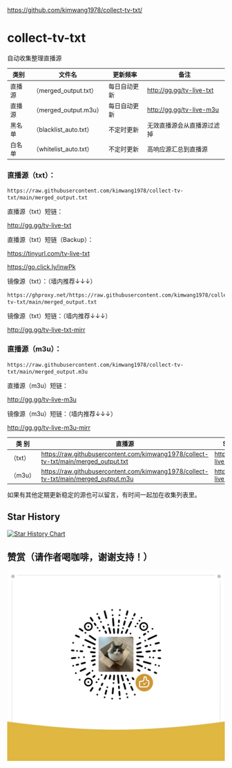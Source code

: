 https://github.com/kimwang1978/collect-tv-txt/
# collect-tv-txt

自动收集整理直播源

| 类别  | 文件名  | 更新频率                                       | 备注   |
|-------|-------|------------------------------------------------|------------|
|直播源| （merged_output.txt） |  每日自动更新 | http://gg.gg/tv-live-txt     |
|直播源| （merged_output.m3u） |  每日自动更新 | http://gg.gg/tv-live-m3u   |
|黑名单| （blacklist_auto.txt） |  不定时更新 | 无效直播源会从直播源过滤掉   |
|白名单| （whitelist_auto.txt） |  不定时更新 | 高响应源汇总到直播源   |

### **直播源（txt）：**
```
https://raw.githubusercontent.com/kimwang1978/collect-tv-txt/main/merged_output.txt
```
直播源（txt）短链：

http://gg.gg/tv-live-txt   

直播源（txt）短链（Backup）：

https://tinyurl.com/tv-live-txt

https://go.click.ly/inwPk

镜像源（txt）：（墙内推荐↓↓↓）
```
https://ghproxy.net/https://raw.githubusercontent.com/kimwang1978/collect-tv-txt/main/merged_output.txt
```
镜像源（txt）短链：（墙内推荐↓↓↓）

http://gg.gg/tv-live-txt-mirr

### **直播源（m3u）：**
```
https://raw.githubusercontent.com/kimwang1978/collect-tv-txt/main/merged_output.m3u
```
直播源（m3u）短链：

http://gg.gg/tv-live-m3u 

镜像源（m3u）短链：（墙内推荐↓↓↓）

http://gg.gg/tv-live-m3u-mirr


| 类 别  | 直播源                                       | ShortLink   |
|-------|------------------------------------------------|------------|
| （txt） |  https://raw.githubusercontent.com/kimwang1978/collect-tv-txt/main/merged_output.txt | http://gg.gg/tv-live-txt   |
| （m3u） |  https://raw.githubusercontent.com/kimwang1978/collect-tv-txt/main/merged_output.m3u | http://gg.gg/tv-live-m3u   |


如果有其他定期更新稳定的源也可以留言，有时间一起加在收集列表里。

## Star History

[![Star History Chart](https://api.star-history.com/svg?repos=kimwang1978/collect-tv-txt&type=Date)](https://star-history.com/#kimwang1978/collect-tv-txt&Date)


## 赞赏（请作者喝咖啡，谢谢支持！）

![image](./assets/appreciate.jpg)
